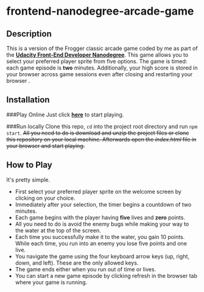 frontend-nanodegree-arcade-game
===============================

## Description

This is a version of the Frogger classic arcade game coded by me as part of the [**Udacity Front-End Developer Nanodegree**](https://www.udacity.com/course/front-end-web-developer-nanodegree--nd001). This game allows you to select your preferred player sprite from five options. The game is timed: each game episode is **two** minutes. Additionally, your high score is stored in your browser across game sessions even after closing and restarting your browser .

## Installation

###Play Online
Just click [**here**](https://siriusted.github.io/frontend-nanodegree-arcade-game/) to start playing. 

###Run locally
Clone this repo, `cd` into the project root directory and run `npm start`.
~~All you need to do is download and unzip the project files or clone this repository on your local machine. Afterwards open the *index.html* file in your browser and start playing.~~

## How to Play

It's pretty simple. 

* First select your preferred player sprite on the welcome screen by clicking on your choice. 
* Immediately after your selection, the timer begins a countdown of two minutes. 
* Each game begins with the player having **five** lives and **zero** points. 
* All you need to do is avoid the enemy bugs while making your way to the water at the top of the screen. 
* Each time you successfully make it to the water, you gain 10 points. While each time, you run into an enemy you lose five points and one live. 
* You navigate the game using the four keyboard arrow keys (up, right, down, and left). These are the only allowed keys.
* The game ends either when you run out of time or lives. 
* You can start a new game episode by clicking refresh in the browser tab where your game is running.